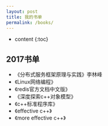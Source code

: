 ```yaml
---
layout: post
title: 我的书单
permalink: /books/
---
```


* content
{:toc}


2017书单
-----------------------------------------------------------------

+ 《分布式服务框架原理与实践》李林峰
+ 《Linux网络编程》
+ 《redis官方文档中文版》
+ 《深度探索c++对象模型》
+ 《c++标准程序库》
+ 《effective c++》
+ 《more effective c++》

